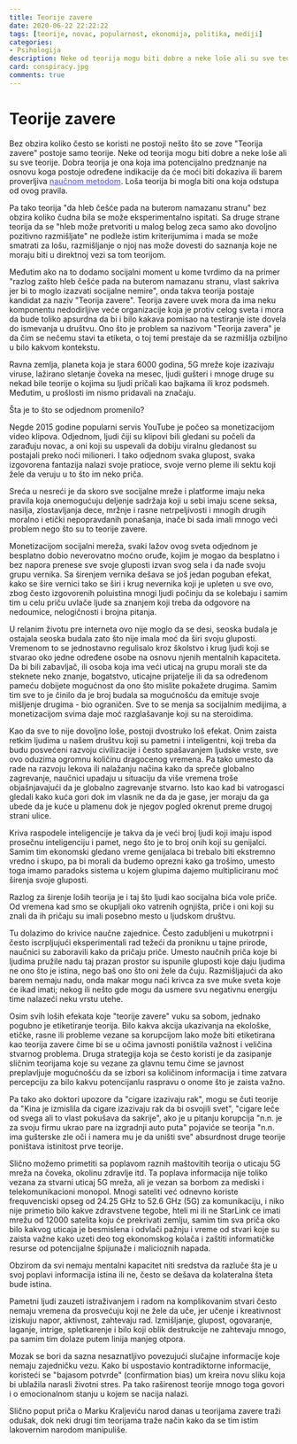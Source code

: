 ```yaml
---
title: Teorije zavere
date: 2020-06-22 22:22:22
tags: [teorije, novac, popularnost, ekonomija, politika, mediji]
categories:
- Psihologija
description: Neke od teorija mogu biti dobre a neke loše ali su sve teorije. 
card: conspiracy.jpg
comments: true
---
```


<style>
    .img-mb-14 { margin-bottom: 14px; }
    a { color: #6463ce; font-weight: 500; }
</style>

# Teorije zavere

Bez obzira koliko često se koristi ne postoji nešto što se zove "Teorija zavere" postoje samo teorije. Neke od teorija mogu biti dobre a neke loše ali su sve teorije. 
Dobra teorija je ona koja ima potencijalno predznanje na osnovu koga postoje određene indikacije da će moći biti dokaziva ili barem proverljiva [naučnom metodom](/articles/naucna-metoda). Loša teorija bi mogla biti ona koja odstupa od ovog pravila.

Pa tako teorija "da hleb češće pada na buterom namazanu stranu" bez obzira koliko čudna bila se može eksperimentalno ispitati. Sa druge strane teorija da se "hleb može pretvoriti u malog belog zeca samo ako dovoljno pozitivno razmišljate" ne podleže istim kriterijumima i mada se može smatrati za lošu, razmišljanje o njoj nas može dovesti do saznanja koje ne moraju biti u direktnoj vezi sa tom teorijom.

Međutim ako na to dodamo socijalni moment u kome tvrdimo da na primer "razlog zašto hleb češće pada na buterom namazanu stranu, vlast sakriva jer bi to moglo izazvati socijalne nemire", onda takva teorija postaje kandidat za naziv "Teorija zavere". Teorija zavere uvek mora da ima neku komponentu nedodirljive veće organizacije koja je protiv celog sveta i mora da bude toliko apsurdna da bi i bilo kakava pomisao na testiranje iste dovela do ismevanja u društvu. Ono što je problem sa nazivom "Teorija zavera" je da čim se nečemu stavi ta etiketa, o toj temi prestaje da se razmišlja ozbiljno u bilo kakvom kontekstu. 

Ravna zemlja, planeta koja je stara 6000 godina, 5G mreže koje izazivaju viruse, lažirano sletanje čoveka na mesec, ljudi gušteri i mnoge druge su nekad bile teorije o kojima su ljudi pričali kao bajkama ili kroz podsmeh. Međutim, u prošlosti im nismo pridavali na značaju. 

Šta je to što se odjednom promenilo?

Negde 2015 godine popularni servis YouTube je počeo sa monetizacijom video klipova. Odjednom, ljudi čiji su klipovi bili gledani su počeli da zarađuju novac, a oni koji su uspevali da dobiju viralnu gledanost su postajali preko noći milioneri. I tako odjednom svaka glupost, svaka izgovorena fantazija nalazi svoje pratioce, svoje verno pleme ili sektu koji žele da veruju u to što im neko priča.

Sreća u nesreći je da skoro sve socijalne mreže i platforme imaju neka pravila koja onemogućuju deljenje sadržaja koji u sebi imaju scene seksa, nasilja, zlostavljanja dece, mržnje i rasne netrpeljivosti i mnogih drugih moralno i etički nepopravdanih ponašanja, inače bi sada imali mnogo veći problem nego što su to teorije zavere.

Monetizacijom socijalni mereža, svaki lažov ovog sveta odjednom je besplatno dobio neverovatno moćno oruđe, kojim je mogao da besplatno i bez napora prenese sve svoje gluposti izvan svog sela i da nađe svoju grupu vernika. Sa širenjem vernika dešava se još jedan poguban efekat, kako se šire vernici tako se širi i krug nevernika koji je upleten u sve ovo, zbog često izgovorenih poluistina mnogi ljudi počinju da se kolebaju i samim tim u celu priču uvlače ljude sa znanjem koji treba da odgovore na nedoumice, nelogičnosti i brojna pitanja.

U relanim životu pre interneta ovo nije moglo da se desi, seoska budala je ostajala seoska budala zato što nije imala moć da širi svoju gluposti. Vremenom to se jednostavno regulisalo kroz školstvo i krug ljudi koji se stvarao oko jedne određene osobe na osnovu njenih mentalnih kapaciteta. Da bi bili zabavljač, ili osoba koja ima veći uticaj na grupu morali ste da steknete neko znanje, bogatstvo, uticajne prijatelje ili da sa određenom pameću dobijete mogućnost da ono što mislite pokažete drugima. Samim tim sve to je činilo da je broj budala sa mogućnošću da emituje svoje mišljenje drugima - bio ograničen. Sve to se menja sa socijalnim medijima, a monetizacijom svima daje moć razglašavanje koji su na steroidima.

Kao da sve to nije dovoljno loše, postoji dvostruko loš efekat. Onim zaista retkim ljudima u našem društvu koji su pametni i inteligentni, koji treba da budu posvećeni razvoju civilizacije i često spašavanjem ljudske vrste, sve ovo oduzima ogromnu količinu dragocenog vremena. Pa tako umesto da rade na razvoju lekova ili nalažanju načina kako da spreče globalno zagrevanje, naučnici upadaju u situaciju da više vremena troše objašnjavajući da je globalno zagrevanje stvarno. Isto kao kad bi vatrogasci gledali kako kuća gori dok im vlasnik ne da da je gase, jer moraju da ga ubede da je kuće u plamenu dok je njegov pogled okrenut preme drugoj strani ulice.

Kriva raspodele inteligencije je takva da je veći broj ljudi koji imaju ispod prosečnu inteligenciju i pamet, nego što je to broj onih koji su genijalci. Samim tim ekonomski gledano vreme genijalaca bi trebalo biti ekstremno vredno i skupo, pa bi morali da budemo oprezni kako ga trošimo, umesto toga imamo paradoks sistema u kojem glupima dajemo multipliciranu moć širenja svoje gluposti.

Razlog za širenje loših teorija je i taj što ljudi kao socijalna bića vole priče. Od vremena kad smo se okupljali oko vatrenih ognjišta, priče i oni koji su znali da ih pričaju su imali posebno mesto u ljudskom društvu. 

Tu dolazimo do krivice naučne zajednice. Često zadubljeni u mukotrpni i često iscrpljujući eksperimentali rad težeći da proniknu u tajne prirode, naučnici su zaboravili kako da pričaju priče. Umesto naučnih priča koje bi ljudima pružile nadu taj prazan prostor su ispunile gluposti koje daju ljudima ne ono što je istina, nego baš ono što oni žele da čuju. Razmišljajući da ako barem nemaju nadu, onda makar mogu naći krivca za sve muke sveta koje će ikad imati; nekog ili nešto gde mogu da usmere svu negativnu energiju time nalazeći neku vrstu utehe.

Osim svih loših efekata koje "teorije zavere" vuku sa sobom, jednako pogubno je etiketiranje teorija. Bilo kakva akcija ukazivanja na ekološke, etičke, rasne ili probleme vezane sa korupcijom lako može biti etiketirana kao teorija zavere čime bi se u očima javnosti poništila važnost i veličina stvarnog problema. Druga strategija koja se često koristi je da zasipanje sličnim teorijama koje su vezane za glavnu temu čime se javnost preplavljuje mogućnošću da se izbori sa količinom informacija i time zatvara percepciju za bilo kakvu potencijanlu raspravu o onome što je zaista važno.

Pa tako ako doktori upozore da "cigare izazivaju rak", mogu se čuti teorije da "Kina je izmislila da cigare izazivaju rak da bi osvojili svet", "cigare leče od svega ali to vlast pokušava da sakrije", ako je u pitanju korupcija "n.n. je za svoju firmu ukrao pare na izgradnji auto puta" pojaviće se teorija "n.n. ima gušterske zle oči i namera mu je da uništi sve" absurdnost druge teorije poništava istinitost prve teorije.  

Slično možemo primetiti sa poplavom raznih maštovitih teorija o uticaju 5G mreža na čoveka, okolinu zdravlje itd. Ta poplava informacija nije toliko vezana za stvarni uticaj 5G mreža, ali je vezan sa borbom za mediski i telekomunikacioni monopol. Mnogi sateliti već odnevno koriste frequvenciski opseg od 24.25 GHz to 52.6 GHz (5G) za komunikaciju, i niko nije primetio bilo kakve zdravstvene tegobe, hteli mi ili ne StarLink ce imati mrežu od 12000 satelita koju će prekrivati zemlju, samim tim sva priča oko bilo kakvog uticaja je besmislena i odvlači pažnju i vreme od stvari koje su zaista važne kako uzeti deo tog ekonomskog kolača i zaštiti informatičke resurse od potencijalne špijunaže i malicioznih napada. 

Obzirom da svi nemaju mentalni kapacitet niti sredstva da razluče šta je u svoj poplavi informacija istina ili ne, često se dešava da kolateralna šteta bude istina.

Pametni ljudi zauzeti istraživanjem i radom na komplikovanim stvari često nemaju vremena da prosvećuju koji ne žele da uče, jer učenje i kreativnost iziskuju napor, aktivnost, zahtevaju rad. Izmišljanje, glupost, ogovaranje, laganje, intrige, spletkarenje i bilo koji oblik destrukcije ne zahtevaju mnogo, pa samim tim dolaze putem linija manjeg otpora.

Mozak se bori da sazna nesaznatljivo povezujući slučajne informacije koje nemaju zajedničku vezu. Kako bi uspostavio kontradiktorne informacije, koristeći se "bajasom potvrde" (confirmation bias) um kreira novu sliku koja bi ublažila narasli životni stres. Pa tako raširenost teorije mnogo toga govori i o emocionalnom stanju u kojem se nacija nalazi.   

Slično poput priča o Marku Kraljeviću narod danas u teorijama zavere traži odušak, dok neki drugi tim teorijama traže način kako da se tim istim lakovernim narodom manipuliše. 
